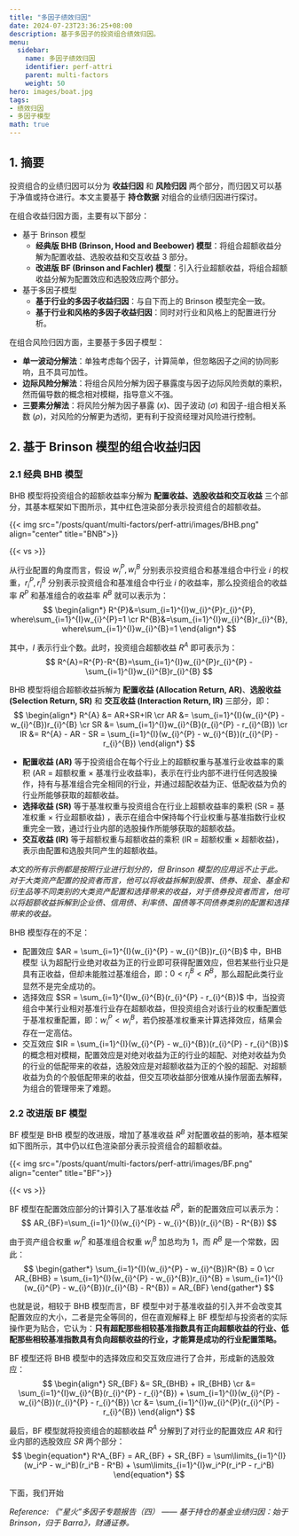 ```yaml
---
title: "多因子绩效归因"
date: 2024-07-23T23:36:25+08:00
description: 基于多因子的投资组合绩效归因。
menu:
  sidebar:
    name: 多因子绩效归因
    identifier: perf-attri
    parent: multi-factors
    weight: 50
hero: images/boat.jpg
tags:
- 绩效归因
- 多因子模型
math: true
---
```


## 1. 摘要
投资组合的业绩归因可以分为 **收益归因** 和 **风险归因** 两个部分，而归因又可以基于净值或持仓进行。本文主要基于 **持仓数据** 对组合的业绩归因进行探讨。

在组合收益归因方面，主要有以下部分：
* 基于 Brinson 模型
  * **经典版 BHB (Brinson, Hood and Beebower) 模型**：将组合超额收益分解为配置收益、选股收益和交互收益 3 部分。
  * **改进版 BF (Brinson and Fachler) 模型**：引入行业超额收益，将组合超额收益分解为配置效应和选股效应两个部分。
* 基于多因子模型
  * **基于行业的多因子收益归因**：与自下而上的 Brinson 模型完全一致。
  * **基于行业和风格的多因子收益归因**：同时对行业和风格上的配置进行分析。

在组合风险归因方面，主要基于多因子模型：
* **单一波动分解法**：单独考虑每个因子，计算简单，但忽略因子之间的协同影响，且不具可加性。
* **边际风险分解法**：将组合风险分解为因子暴露度与因子边际风险贡献的乘积，然而偏导数的概念相对模糊，指导意义不强。
* **三要素分解法**：将风险分解为因子暴露 ($x$)、因子波动 ($\sigma$) 和因子-组合相关系数 ($\rho$)，对风险的分解更为透彻，更有利于投资经理对风险进行控制。

## 2. 基于 Brinson 模型的组合收益归因

### 2.1 经典 BHB 模型
BHB 模型将投资组合的超额收益率分解为 **配置收益、选股收益和交互收益** 三个部分，其基本框架如下图所示，其中红色渲染部分表示投资组合的超额收益。

{{< img src="/posts/quant/multi-factors/perf-attri/images/BHB.png" align="center" title="BNB">}}

{{< vs >}}

从行业配置的角度而言，假设 $w_{i}^{P}, w_{i}^{B}$ 分别表示投资组合和基准组合中行业 $i$ 的权重，$r_{i}^{P}, r_{i}^{B}$ 分别表示投资组合和基准组合中行业 $i$ 的收益率，那么投资组合的收益率 $R^{P}$ 和基准组合的收益率 $R^{B}$ 就可以表示为：
$$
\begin{align*}
    R^{P}&=\sum_{i=1}^{I}w_{i}^{P}r_{i}^{P}, where\sum_{i=1}^{I}w_{i}^{P}=1 \cr
    R^{B}&=\sum_{i=1}^{I}w_{i}^{B}r_{i}^{B}, where\sum_{i=1}^{I}w_{i}^{B}=1
\end{align*}
$$

其中，$I$ 表示行业个数。此时，投资组合超额收益 $R^{A}$ 即可表示为：
$$
R^{A}=R^{P}-R^{B}=\sum_{i=1}^{I}w_{i}^{P}r_{i}^{P} - \sum_{i=1}^{I}w_{i}^{B}r_{i}^{B}
$$

BHB 模型将组合超额收益拆解为 **配置收益 (Allocation Return, AR)**、**选股收益 (Selection Return, SR)** 和 **交互收益 (Interaction Return, IR)** 三部分，即：
$$
\begin{align*}
    R^{A} &= AR+SR+IR \cr
    AR &= \sum_{i=1}^{I}(w_{i}^{P} - w_{i}^{B})r_{i}^{B} \cr
    SR &= \sum_{i=1}^{I}w_{i}^{B}(r_{i}^{P} - r_{i}^{B}) \cr
    IR &= R^{A} - AR - SR = \sum_{i=1}^{I}(w_{i}^{P} - w_{i}^{B})(r_{i}^{P} - r_{i}^{B})
\end{align*}
$$

* **配置收益 (AR)** 等于投资组合在每个行业上的超额权重与基准行业收益率的乘积 (AR = 超额权重 × 基准行业收益率)，表示在行业内部不进行任何选股操作，持有与基准组合完全相同的行业，并通过超配收益为正、低配收益为负的行业所能够获取的超额收益。
* **选择收益 (SR)** 等于基准权重与投资组合在行业上超额收益率的乘积 (SR = 基准权重 × 行业超额收益) ，表示在组合中保持每个行业权重与基准指数行业权重完全一致，通过行业内部的选股操作所能够获取的超额收益。
* **交互收益 (IR)** 等于超额权重与超额收益的乘积 (IR = 超额权重 × 超额收益)，表示由配置和选股共同产生的超额收益。

*本文的所有示例都是按照行业进行划分的，但 Brinson 模型的应用远不止于此。对于大类资产配置的投资者而言，他可以将收益拆解到股票、债券、现金、基金和衍生品等不同类别的大类资产配置和选择带来的收益，对于债券投资者而言，他可以将超额收益拆解到企业债、信用债、利率债、国债等不同债券类别的配置和选择带来的收益。*

BHB 模型存在的不足：
* 配置效应 $AR = \sum_{i=1}^{I}(w_{i}^{P} - w_{i}^{B})r_{i}^{B}$ 中，BHB 模型 认为超配行业绝对收益为正的行业即可获得配置效应，但若某些行业只是具有正收益，但却未能胜过基准组合，即：$0 < r_{i}^{B} < R^{B}$，那么超配此类行业显然不是完全成功的。
* 选择效应 $SR = \sum_{i=1}^{I}w_{i}^{B}(r_{i}^{P} - r_{i}^{B})$ 中，当投资组合中某行业相对基准行业存在超额收益，但投资组合对该行业的权重配置低于基准权重配置，即：$w_{i}^{P} < w_{i}^{B}$，若仍按基准权重来计算选择效应，结果会存在一定高估。
* 交互效应 $IR = \sum_{i=1}^{I}(w_{i}^{P} - w_{i}^{B})(r_{i}^{P} - r_{i}^{B})$ 的概念相对模糊，配置效应是对绝对收益为正的行业的超配、对绝对收益为负的行业的低配带来的收益，选股效应是对超额收益为正的个股的超配、对超额收益为负的个股低配带来的收益，但交互项收益部分很难从操作层面去解释，为组合的管理带来了难题。

### 2.2 改进版 BF 模型

BF 模型是 BHB 模型的改进版，增加了基准收益 $R^{B}$ 对配置收益的影响，基本框架如下图所示，其中仍以红色渲染部分表示投资组合的超额收益。

{{< img src="/posts/quant/multi-factors/perf-attri/images/BF.png" align="center" title="BF">}}

{{< vs >}}

BF 模型在配置效应部分的计算引入了基准收益 $R^{B}$，新的配置效应可以表示为：
$$
AR_{BF}=\sum_{i=1}^{I}(w_{i}^{P} - w_{i}^{B})(r_{i}^{B} - R^{B})
$$

由于资产组合权重 $w_{i}^{P}$ 和基准组合权重 $w_{i}^{B}$ 加总均为 1，而 $R^{B}$ 是一个常数，因此：
$$
\begin{gather*}
    \sum_{i=1}^{I}(w_{i}^{P} - w_{i}^{B})R^{B} = 0 \cr
    AR_{BHB} = \sum_{i=1}^{I}(w_{i}^{P} - w_{i}^{B})r_{i}^{B} = \sum_{i=1}^{I}(w_{i}^{P} - w_{i}^{B})(r_{i}^{B} - R^{B}) = AR_{BF}
\end{gather*}
$$

也就是说，相较于 BHB 模型而言，BF 模型中对于基准收益的引入并不会改变其配置效应的大小，二者是完全等同的，但在直观解释上 BF 模型却与投资者的实际操作更为贴合，它认为：**只有超配那些相较基准指数具有正向超额收益的行业、低配那些相较基准指数具有负向超额收益的行业，才能算是成功的行业配置策略。**

BF 模型还将 BHB 模型中的选择效应和交互效应进行了合并，形成新的选股效应：
$$
\begin{align*}
    SR_{BF} &= SR_{BHB} + IR_{BHB} \cr
    &= \sum_{i=1}^{I}w_{i}^{B}(r_{i}^{P} - r_{i}^{B}) + \sum_{i=1}^{I}(w_{i}^{P} - w_{i}^{B})(r_{i}^{P} - r_{i}^{B}) \cr
    &= \sum_{i=1}^{I}w_{i}^{P}(r_{i}^{P} - r_{i}^{B})
\end{align*}
$$

最后，BF 模型就将投资组合的超额收益 $R^{A}$ 分解到了对行业的配置效应 $AR$ 和行业内部的选股效应 $SR$ 两个部分：
$$
\begin{equation*}
    R^A_{BF} = AR_{BF} + SR_{BF} = \sum\limits_{i=1}^{I}(w_i^P - w_i^B)(r_i^B - R^B) + \sum\limits_{i=1}^{I}w_i^P(r_i^P - r_i^B)
\end{equation*}
$$

下面，我们开始

*Reference: 《“星火”多因子专题报告（四） —— 基于持仓的基金业绩归因：始于 Brinson，归于 Barra》，财通证券。*
